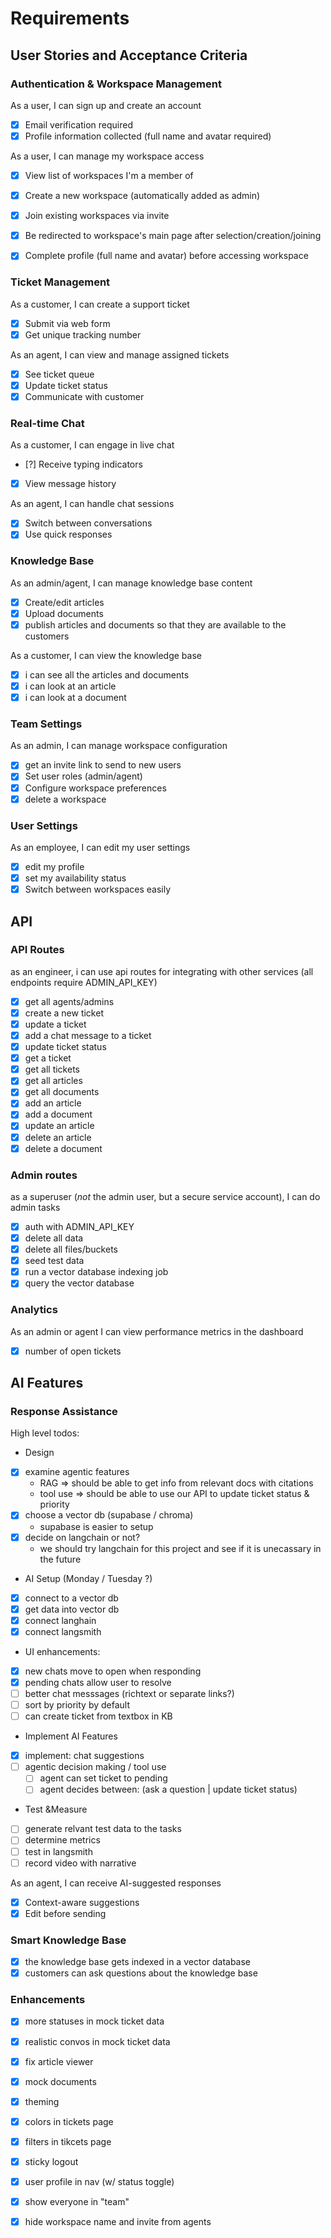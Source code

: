 # Requirements

## User Stories and Acceptance Criteria

### Authentication & Workspace Management
As a user, I can sign up and create an account
- [x] Email verification required
- [x] Profile information collected (full name and avatar required)

As a user, I can manage my workspace access
- [x] View list of workspaces I'm a member of
- [x] Create a new workspace (automatically added as admin)
- [x] Join existing workspaces via invite
- [x] Be redirected to workspace's main page after selection/creation/joining
- [x] Complete profile (full name and avatar) before accessing workspace


### Ticket Management
As a customer, I can create a support ticket
- [x] Submit via web form
- [x] Get unique tracking number

As an agent, I can view and manage assigned tickets
- [x] See ticket queue
- [x] Update ticket status
- [x] Communicate with customer

### Real-time Chat
As a customer, I can engage in live chat
- [?] Receive typing indicators
- [x] View message history

As an agent, I can handle chat sessions
- [x] Switch between conversations
- [x] Use quick responses

### Knowledge Base

As an admin/agent, I can manage knowledge base content
- [x] Create/edit articles
- [x] Upload documents
- [x] publish articles and documents so that they are available to the customers

As a customer, I can view the knowledge base
- [x] i can see all the articles and documents
- [x] i can look at an article
- [x] i can look at a document

### Team Settings

As an admin, I can manage workspace configuration
- [x] get an invite link to send to new users
- [x] Set user roles (admin/agent)
- [x] Configure workspace preferences
- [x] delete a workspace

### User Settings

As an employee, I can edit my user settings
- [x] edit my profile
- [x] set my availability status
- [x] Switch between workspaces easily

## API 

### API Routes

as an engineer, i can use api routes for integrating with other services (all endpoints require ADMIN_API_KEY)
- [x] get all agents/admins
- [x] create a new ticket
- [x] update a ticket
- [x] add a chat message to a ticket
- [x] update ticket status
- [x] get a ticket
- [x] get all tickets
- [x] get all articles
- [x] get all documents
- [x] add an article
- [x] add a document
- [x] update an article
- [x] delete an article
- [x] delete a document

### Admin routes

as a superuser (*not* the admin user, but a secure service account), I can do admin tasks
- [x] auth with ADMIN_API_KEY
- [x] delete all data
- [x] delete all files/buckets
- [x] seed test data
- [x] run a vector database indexing job
- [x] query the vector database

### Analytics

As an admin or agent I can view performance metrics in the dashboard
- [x] number of open tickets

## AI Features

### Response Assistance

High level todos:

* Design
- [x] examine agentic features
    * RAG => should be able to get info from relevant docs with citations
    * tool use => should be able to use our API to update ticket status & priority 
- [x] choose a vector db (supabase / chroma)
    * supabase is easier to setup
- [x] decide on langchain or not?
    * we should try langchain for this project and see if it is unecassary in the future

* AI Setup (Monday / Tuesday ?)
- [x] connect to a  vector db
- [x] get data into vector db
- [x] connect langhain
- [x] connect langsmith

* UI enhancements: 
- [x] new chats move to open when responding
- [x] pending chats allow user to resolve
- [ ] better chat messsages (richtext or separate links?)
- [ ] sort by priority by default
- [ ] can create ticket from textbox in KB

* Implement AI Features
- [x] implement: chat suggestions
- [ ] agentic decision making / tool use
    - [ ] agent can set ticket to pending 
    - [ ] agent decides between: (ask a question | update ticket status)

* Test &Measure
- [ ] generate relvant test data to the tasks 
- [ ] determine metrics
- [ ] test in langsmith
- [ ] record video with narrative 

As an agent, I can receive AI-suggested responses
- [x] Context-aware suggestions
- [x] Edit before sending

### Smart Knowledge Base
- [x] the knowledge base gets indexed in a vector database
- [x] customers can ask questions about the knowledge base

### Enhancements

- [x] more statuses in mock ticket data
- [x] realistic convos in mock ticket data
- [x] fix article viewer
- [x] mock documents
- [x] theming 
- [x] colors in tickets page

- [x] filters in tikcets page
- [x] sticky logout
- [x] user profile in nav (w/ status toggle)
- [x] show everyone in "team"
- [x] hide workspace name and invite from agents


